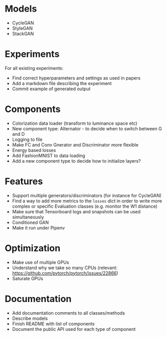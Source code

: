# Models

* CycleGAN
* StyleGAN
* StackGAN

# Experiments

For all existing experiments:

* Find correct hyperparameters and settings as used in papers
* Add a markdown file describing the experiment
* Commit example of generated output

# Components

* Colorization data loader (transform to luminance space etc)
* New component type: Alternator - to decide when to switch between G and D
* Logging to file
* Make FC and Conv Gnerator and Discriminator more flexible
* Energy based losses
* Add FashionMNIST to data loading
* Add a new component type to decide how to initialize layers?

# Features

* Support multiple generators/discriminators (for instance for CycleGAN)
* Find a way to add more metrics to the `losses` dict in order to write more
  complex or specific Evaluation classes (e.g. monitor the W1 distance)
* Make sure that Tensorboard logs and snapshots can be used simultaneously
* Conditioned GAN
* Make it run under Pipenv

# Optimization

* Make use of multiple GPUs
* Understand why we take so many CPUs (relevant: https://github.com/pytorch/pytorch/issues/22866)
* Saturate GPUs

# Documentation

* Add documentation comments to all classes/methods
* Describe models
* Finish README with list of components
* Document the public API used for each type of component